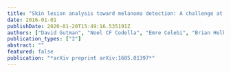 ```yaml
---
title: "Skin lesion analysis toward melanoma detection: A challenge at the international symposium on biomedical imaging (ISBI) 2016, hosted by the international skin imaging collaboration (ISIC)"
date: 2016-01-01
publishDate: 2020-01-20T15:49:16.535191Z
authors: ["David Gutman", "Noel CF Codella", "Emre Celebi", "Brian Helba", "Michael Marchetti", "Nabin Mishra", "Allan Halpern"]
publication_types: ["2"]
abstract: ""
featured: false
publication: "*arXiv preprint arXiv:1605.01397*"
---
```


